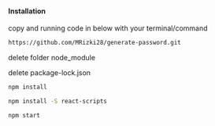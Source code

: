 #### Installation
copy and running code in below with your terminal/command

```bash
https://github.com/MRizki28/generate-password.git
```


delete folder node_module


delete package-lock.json


```bash
npm install
```

```bash
npm install -S react-scripts
```

```bash
npm start
```





